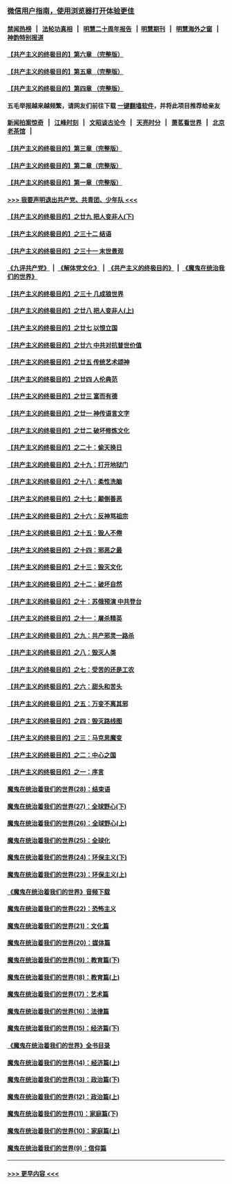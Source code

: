 ### [微信用户指南，使用浏览器打开体验更佳](https://github.com/gfw-breaker/banned-news1/blob/master/indexes/wechat-guide.md?t=0)
#### [禁闻热榜](热点新闻.md?t=0)  &nbsp;&nbsp;|&nbsp;&nbsp; [法轮功真相](https://github.com/gfw-breaker/truth/blob/master/README.md?t=0) &nbsp;&nbsp;|&nbsp;&nbsp; [明慧二十周年报告](https://github.com/gfw-breaker/mh-reports/blob/master/README.md?t=0) &nbsp;&nbsp;|&nbsp;&nbsp;[明慧期刊](https://github.com/gfw-breaker/mh-qikan) &nbsp;&nbsp;|&nbsp;&nbsp; [明慧海外之窗](https://github.com/gfw-breaker/mh-news/blob/master/README.md?t=0) &nbsp;&nbsp;|&nbsp;&nbsp; [神韵特别报道](https://github.com/gfw-breaker/mh-news/blob/master/shenyun.md?t=0)
#### [【共产主义的终极目的】第六章 （完整版）](../pages/nsc422/n11428913.md?t=02072233) 
#### [【共产主义的终极目的】第五章 （完整版）](../pages/nsc422/n11428912.md?t=02072233) 
#### [【共产主义的终极目的】第四章 （完整版）](../pages/nsc422/n11428907.md?t=02072233) 
#### 五毛举报越来越频繁，请网友们前往下载 [一键翻墙软件](https://github.com/gfw-breaker/ssr-accounts)，并将此项目推荐给亲友
#### [新闻拍案惊奇](https://github.com/gfw-breaker/banned-news1/blob/master/pages/link4.md) &nbsp;&nbsp;|&nbsp;&nbsp; [江峰时刻](https://github.com/gfw-breaker/banned-news1/blob/master/pages/link4.md) &nbsp;&nbsp;|&nbsp;&nbsp; [文昭谈古论今](https://github.com/gfw-breaker/banned-news1/blob/master/pages/link4.md) &nbsp;&nbsp;|&nbsp;&nbsp; [天亮时分](https://github.com/gfw-breaker/banned-news1/blob/master/pages/link4.md) &nbsp;&nbsp;|&nbsp;&nbsp; [萧茗看世界](https://github.com/gfw-breaker/banned-news1/blob/master/pages/link4.md) &nbsp;&nbsp;|&nbsp;&nbsp; [北京老茶馆](https://github.com/gfw-breaker/banned-news1/blob/master/pages/link4.md) &nbsp;&nbsp;|&nbsp;&nbsp; 
#### [【共产主义的终极目的】第三章（完整版）](../pages/nsc422/n11428848.md?t=02072233) 
#### [【共产主义的终极目的】第二章（完整版）](../pages/nsc422/n11428831.md?t=02072233) 
#### [【共产主义的终极目的】第一章（完整版）](../pages/nsc422/n11417651.md?t=02072233) 
#### [>>> 我要声明退出共产党、共青团、少年队 <<<](https://github.com/begood0513/goodnews/blob/master/quit/letter.md) 
#### [【共产主义的终极目的】之廿九 把人变非人(下)](../pages/nsc422/n11344140.md?t=02072233) 
#### [【共产主义的终极目的】之三十二 结语](../pages/nsc422/n11360535.md?t=02072233) 
#### [【共产主义的终极目的】之三十一 末世景观](../pages/nsc422/n11351129.md?t=02072233) 
#### [《九评共产党》](https://github.com/begood0513/9ping.md/blob/master/README.md) &nbsp;|&nbsp; [《解体党文化》](../../../../jtdwh.md/blob/master/README.md)  &nbsp;|&nbsp; [《共产主义的终极目的》](../../../../gczydzjmd.md/blob/master/README.md) &nbsp;|&nbsp; [《魔鬼在统治我们的世界》](../../../../mgztzwmdsj.md/blob/master/README.md) 
#### [【共产主义的终极目的】之三十 几成狼世界](../pages/nsc422/n11348280.md?t=02072233) 
#### [【共产主义的终极目的】之廿八 把人变非人(上)](../pages/nsc422/n11340492.md?t=02072233) 
#### [【共产主义的终极目的】之廿七 以恨立国](../pages/nsc422/n11336944.md?t=02072233) 
#### [【共产主义的终极目的】之廿六 中共对抗普世价值](../pages/nsc422/n11324785.md?t=02072233) 
#### [【共产主义的终极目的】之廿五 传统艺术颂神](../pages/nsc422/n11296396.md?t=02072233) 
#### [【共产主义的终极目的】之廿四 人伦典范](../pages/nsc422/n11296397.md?t=02072233) 
#### [【共产主义的终极目的】之廿三 富而有德](../pages/nsc422/n11283598.md?t=02072233) 
#### [【共产主义的终极目的】之廿一 神传语言文字](../pages/nsc422/n11263265.md?t=02072233) 
#### [【共产主义的终极目的】之廿二 破坏修炼文化](../pages/nsc422/n11245728.md?t=02072233) 
#### [【共产主义的终极目的】之二十：偷天换日](../pages/nsc422/n11238846.md?t=02072233) 
#### [【共产主义的终极目的】之十九：打开地狱门](../pages/nsc422/n11206376.md?t=02072233) 
#### [【共产主义的终极目的】之十八：柔性洗脑](../pages/nsc422/n11199994.md?t=02072233) 
#### [【共产主义的终极目的】之十七：颠倒善恶](../pages/nsc422/n11179782.md?t=02072233) 
#### [【共产主义的终极目的】之十六：反神骂祖宗](../pages/nsc422/n11166798.md?t=02072233) 
#### [【共产主义的终极目的】之十五：毁人不倦](../pages/nsc422/n11166792.md?t=02072233) 
#### [【共产主义的终极目的】之十四：邪恶之最](../pages/nsc422/n11150249.md?t=02072233) 
#### [【共产主义的终极目的】之十三：毁灭文化](../pages/nsc422/n11135227.md?t=02072233) 
#### [【共产主义的终极目的】之十二：破坏自然](../pages/nsc422/n11135214.md?t=02072233) 
#### [【共产主义的终极目的】之十：苏俄预演 中共登台](../pages/nsc422/n11118424.md?t=02072233) 
#### [【共产主义的终极目的】之十一：屠杀精英](../pages/nsc422/n11118442.md?t=02072233) 
#### [【共产主义的终极目的】之九：共产邪灵一路杀](../pages/nsc422/n11114139.md?t=02072233) 
#### [【共产主义的终极目的】之八：毁灭人类](../pages/nsc422/n11108503.md?t=02072233) 
#### [【共产主义的终极目的】之七：受苦的还是工农](../pages/nsc422/n11101809.md?t=02072233) 
#### [【共产主义的终极目的】之六：甜头和苦头](../pages/nsc422/n11096971.md?t=02072233) 
#### [【共产主义的终极目的】之五：万变不离其邪](../pages/nsc422/n11091285.md?t=02072233) 
#### [【共产主义的终极目的】之四：毁灭路线图](../pages/nsc422/n11086284.md?t=02072233) 
#### [【共产主义的终极目的】之三：马克思魔变](../pages/nsc422/n11061941.md?t=02072233) 
#### [【共产主义的终极目的】之二：中心之国](../pages/nsc422/n11047728.md?t=02072233) 
#### [【共产主义的终极目的】之一：序言](../pages/nsc422/n11086077.md?t=02072233) 
#### [魔鬼在统治着我们的世界(28)：结束语](../pages/nsc422/n10936246.md?t=02072233) 
#### [魔鬼在统治着我们的世界(27)：全球野心(下)](../pages/nsc422/n10928319.md?t=02072233) 
#### [魔鬼在统治着我们的世界(26)：全球野心(上)](../pages/nsc422/n10900318.md?t=02072233) 
#### [魔鬼在统治着我们的世界(25)：全球化](../pages/nsc422/n10788205.md?t=02072233) 
#### [魔鬼在统治着我们的世界(24)：环保主义(下)](../pages/nsc422/n10695307.md?t=02072233) 
#### [魔鬼在统治着我们的世界(23)：环保主义(上)](../pages/nsc422/n10688613.md?t=02072233) 
#### [《魔鬼在统治着我们的世界》音频下载](../pages/nsc422/n10635553.md?t=02072233) 
#### [魔鬼在统治着我们的世界(22)：恐怖主义](../pages/nsc422/n10614727.md?t=02072233) 
#### [魔鬼在统治着我们的世界(21)：文化篇](../pages/nsc422/n10597706.md?t=02072233) 
#### [魔鬼在统治着我们的世界(20)：媒体篇](../pages/nsc422/n10586579.md?t=02072233) 
#### [魔鬼在统治着我们的世界(19)：教育篇(下)](../pages/nsc422/n10564808.md?t=02072233) 
#### [魔鬼在统治着我们的世界(18)：教育篇(上)](../pages/nsc422/n10526970.md?t=02072233) 
#### [魔鬼在统治着我们的世界(17)：艺术篇](../pages/nsc422/n10499093.md?t=02072233) 
#### [魔鬼在统治着我们的世界(16)：法律篇](../pages/nsc422/n10485969.md?t=02072233) 
#### [魔鬼在统治着我们的世界(15)：经济篇(下)](../pages/nsc422/n10469975.md?t=02072233) 
#### [《魔鬼在统治着我们的世界》全书目录](../pages/nsc422/n10464261.md?t=02072233) 
#### [魔鬼在统治着我们的世界(14)：经济篇(上)](../pages/nsc422/n10457370.md?t=02072233) 
#### [魔鬼在统治着我们的世界(13)：政治篇(下)](../pages/nsc422/n10448270.md?t=02072233) 
#### [魔鬼在统治着我们的世界(12)：政治篇(上)](../pages/nsc422/n10444576.md?t=02072233) 
#### [魔鬼在统治着我们的世界(11)：家庭篇(下)](../pages/nsc422/n10440961.md?t=02072233) 
#### [魔鬼在统治着我们的世界(10)：家庭篇(上)](../pages/nsc422/n10435448.md?t=02072233) 
#### [魔鬼在统治着我们的世界(9)：信仰篇](../pages/nsc422/n10432159.md?t=02072233) 

----
#### [ >>> 更早内容 <<< ](../indexes/nsc422-earlier.md)

